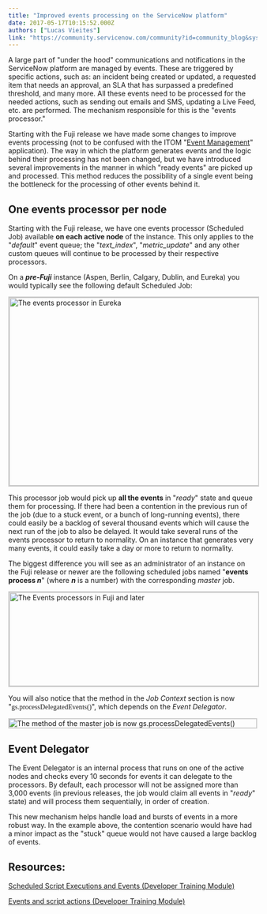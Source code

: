 ```yaml
---
title: "Improved events processing on the ServiceNow platform"
date: 2017-05-17T10:15:52.000Z
authors: ["Lucas Vieites"]
link: "https://community.servicenow.com/community?id=community_blog&sys_id=528c2ae1dbd0dbc01dcaf3231f961925"
---
```

<p>A large part of &#34;under the hood&#34; communications and notifications in the ServiceNow platform are managed by events. These are triggered by specific actions, such as: an incident being created or updated, a requested item that needs an approval, an SLA that has surpassed a predefined threshold, and many more. All these events need to be processed for the needed actions, such as sending out emails and SMS, updating a Live Feed, etc. are performed. The mechanism responsible for this is the &#34;events processor.&#34;</p>
<p>Starting with the Fuji release we have made some changes to improve events processing (not to be confused with the ITOM &#34;<a title="ITOM Event Management application" href="https://docs.servicenow.com/bundle/kingston-it-operations-management/page/product/event-management/concept/c_EM.html" target="_blank" rel="nofollow">Event Management</a>&#34; application). The way in which the platform generates events and the logic behind their processing has not been changed, but we have introduced several improvements in the manner in which &#34;ready events&#34; are picked up and processed. This method reduces the possibility of a single event being the bottleneck for the processing of other events behind it.</p>
<h2>One events processor per node</h2>
<p>Starting with the Fuji release, we have one events processor (Scheduled Job) available <strong>on each active node</strong> of the instance. This only applies to the &#34;<em>default</em>&#34; event queue; the &#34;<em>text_index</em>&#34;, &#34;<em>metric_update</em>&#34; and any other custom queues will continue to be processed by their respective processors.</p>
<p>On a <em><strong>pre-Fuji</strong></em> instance (Aspen, Berlin, Calgary, Dublin, and Eureka) you would typically see the following default Scheduled Job:</p>
<p><img class="image-1 jive-image" style="float: none; border: 2px solid #cecece; display: block; margin-left: auto; margin-right: auto; width: 805.023px; height: 380.493px;" src="0f64908adb1817041dcaf3231f96192a.iix" alt="The events processor in Eureka" width="805.02272" height="381.02272" /></p>
<p>This processor job would pick up <strong>all the events</strong> in &#34;<em>ready</em>&#34; state and queue them for processing. If there had been a contention in the previous run of the job (due to a stuck event, or a bunch of long-running events), there could easily be a backlog of several thousand events which will cause the next run of the job to also be delayed. It would take several runs of the events processor to return to normality. On an instance that generates very many events, it could easily take a day or more to return to normality. </p>
<p>The biggest difference you will see as an administrator of an instance on the Fuji release or newer are the following scheduled jobs named &#34;<strong>events process <em>n</em></strong>&#34; (where <strong><em>n</em></strong> is a number) with the corresponding <em>master</em> job.</p>
<p><img class="image-2 jive-image" style="border: 2px solid #cecece; display: block; margin-left: auto; margin-right: auto; width: 827.023px; height: 189.995px;" src="d484bbb5db5c9b048c8ef4621f9619ac.iix" alt="The Events processors in Fuji and later" width="827.02272" height="191.02272" /></p>
<p>You will also notice that the method in the <em>Job Context</em> section is now &#34;<span style="font-family: andale mono,times;">gs.processDelegatedEvents()</span>&#34;, which depends on the <em>Event Delegator</em>.</p>
<p><img class="image-3 jive-image" style="border: 2px solid #cecece; display: block; margin-left: auto; margin-right: auto;" src="2d1b958edbd813043eb27a9e0f961950.iix" alt="The method of the master job is now gs.processDelegatedEvents()" /></p>
<h2>Event Delegator</h2>
<p>The Event Delegator is an internal process that runs on one of the active nodes and checks every 10 seconds for events it can delegate to the processors. By default, each processor will not be assigned more than 3,000 events (in previous releases, the job would claim all events in &#34;<em>ready</em>&#34; state) and will process them sequentially, in order of creation. </p>
<p>This new mechanism helps handle load and bursts of events in a more robust way. In the example above, the contention scenario would have had a minor impact as the &#34;stuck&#34; queue would not have caused a large backlog of events.</p>
<h2>Resources:</h2>
<p><a title="Scheduled Script Executions and Events" href="https://developer.servicenow.com/app.do#!/training/article/app_store_learnv2_automatingapps_istanbul_scheduled_script_executions_and_events/app_store_learnv2_automatingapps_istanbul_scheduled_script_executions_and_events_objectives?v&#61;istanbul" target="_blank" rel="nofollow">Scheduled Script Executions and Events (Developer Training Module)</a></p>
<p><a title="Events and script actions" href="https://developer.servicenow.com/app.do#!/training/article/app_store_learn_coding_istanbul_c_Module8EventsAndScriptActions/app_store_learn_coding_istanbul_c_BusinessRequirementsAttendees?v&#61;istanbul" rel="nofollow">Events and script actions (Developer Training Module)</a></p>